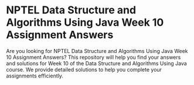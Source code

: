 # NPTEL Data Structure and Algorithms Using Java Week 10 Assignment Answers

Are you looking for NPTEL Data Structure and Algorithms Using Java Week 10 Assignment Answers? This repository will help you find your answers and solutions for Week 10 of the Data Structure and Algorithms Using Java course. We provide detailed solutions to help you complete your assignments efficiently.